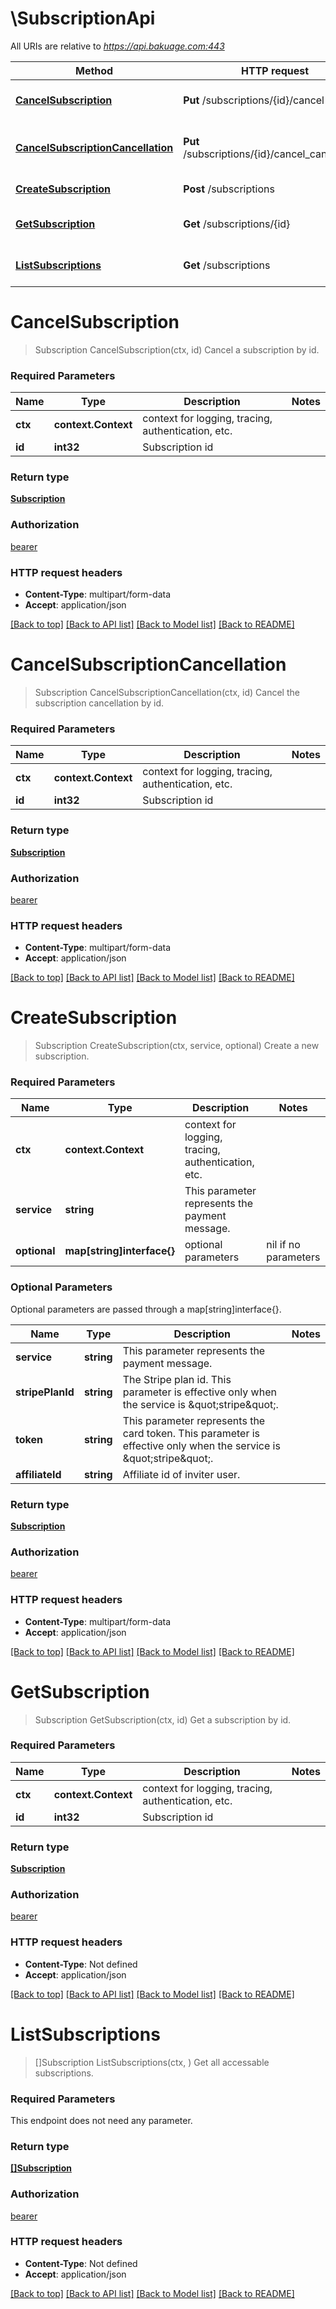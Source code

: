 # \SubscriptionApi

All URIs are relative to *https://api.bakuage.com:443*

Method | HTTP request | Description
------------- | ------------- | -------------
[**CancelSubscription**](SubscriptionApi.md#CancelSubscription) | **Put** /subscriptions/{id}/cancel | Cancel a subscription by id.
[**CancelSubscriptionCancellation**](SubscriptionApi.md#CancelSubscriptionCancellation) | **Put** /subscriptions/{id}/cancel_cancellation | Cancel the subscription cancellation  by id.
[**CreateSubscription**](SubscriptionApi.md#CreateSubscription) | **Post** /subscriptions | Create a new subscription.
[**GetSubscription**](SubscriptionApi.md#GetSubscription) | **Get** /subscriptions/{id} | Get a subscription by id.
[**ListSubscriptions**](SubscriptionApi.md#ListSubscriptions) | **Get** /subscriptions | Get all accessable subscriptions.


# **CancelSubscription**
> Subscription CancelSubscription(ctx, id)
Cancel a subscription by id.

### Required Parameters

Name | Type | Description  | Notes
------------- | ------------- | ------------- | -------------
 **ctx** | **context.Context** | context for logging, tracing, authentication, etc.
  **id** | **int32**| Subscription id | 

### Return type

[**Subscription**](Subscription.md)

### Authorization

[bearer](../README.md#bearer)

### HTTP request headers

 - **Content-Type**: multipart/form-data
 - **Accept**: application/json

[[Back to top]](#) [[Back to API list]](../README.md#documentation-for-api-endpoints) [[Back to Model list]](../README.md#documentation-for-models) [[Back to README]](../README.md)

# **CancelSubscriptionCancellation**
> Subscription CancelSubscriptionCancellation(ctx, id)
Cancel the subscription cancellation  by id.

### Required Parameters

Name | Type | Description  | Notes
------------- | ------------- | ------------- | -------------
 **ctx** | **context.Context** | context for logging, tracing, authentication, etc.
  **id** | **int32**| Subscription id | 

### Return type

[**Subscription**](Subscription.md)

### Authorization

[bearer](../README.md#bearer)

### HTTP request headers

 - **Content-Type**: multipart/form-data
 - **Accept**: application/json

[[Back to top]](#) [[Back to API list]](../README.md#documentation-for-api-endpoints) [[Back to Model list]](../README.md#documentation-for-models) [[Back to README]](../README.md)

# **CreateSubscription**
> Subscription CreateSubscription(ctx, service, optional)
Create a new subscription.

### Required Parameters

Name | Type | Description  | Notes
------------- | ------------- | ------------- | -------------
 **ctx** | **context.Context** | context for logging, tracing, authentication, etc.
  **service** | **string**| This parameter represents the payment message. | 
 **optional** | **map[string]interface{}** | optional parameters | nil if no parameters

### Optional Parameters
Optional parameters are passed through a map[string]interface{}.

Name | Type | Description  | Notes
------------- | ------------- | ------------- | -------------
 **service** | **string**| This parameter represents the payment message. | 
 **stripePlanId** | **string**| The Stripe plan id. This parameter is effective only when the service is \&quot;stripe\&quot;. | 
 **token** | **string**| This parameter represents the card token. This parameter is effective only when the service is \&quot;stripe\&quot;. | 
 **affiliateId** | **string**| Affiliate id of inviter user. | 

### Return type

[**Subscription**](Subscription.md)

### Authorization

[bearer](../README.md#bearer)

### HTTP request headers

 - **Content-Type**: multipart/form-data
 - **Accept**: application/json

[[Back to top]](#) [[Back to API list]](../README.md#documentation-for-api-endpoints) [[Back to Model list]](../README.md#documentation-for-models) [[Back to README]](../README.md)

# **GetSubscription**
> Subscription GetSubscription(ctx, id)
Get a subscription by id.

### Required Parameters

Name | Type | Description  | Notes
------------- | ------------- | ------------- | -------------
 **ctx** | **context.Context** | context for logging, tracing, authentication, etc.
  **id** | **int32**| Subscription id | 

### Return type

[**Subscription**](Subscription.md)

### Authorization

[bearer](../README.md#bearer)

### HTTP request headers

 - **Content-Type**: Not defined
 - **Accept**: application/json

[[Back to top]](#) [[Back to API list]](../README.md#documentation-for-api-endpoints) [[Back to Model list]](../README.md#documentation-for-models) [[Back to README]](../README.md)

# **ListSubscriptions**
> []Subscription ListSubscriptions(ctx, )
Get all accessable subscriptions.

### Required Parameters
This endpoint does not need any parameter.

### Return type

[**[]Subscription**](Subscription.md)

### Authorization

[bearer](../README.md#bearer)

### HTTP request headers

 - **Content-Type**: Not defined
 - **Accept**: application/json

[[Back to top]](#) [[Back to API list]](../README.md#documentation-for-api-endpoints) [[Back to Model list]](../README.md#documentation-for-models) [[Back to README]](../README.md)

